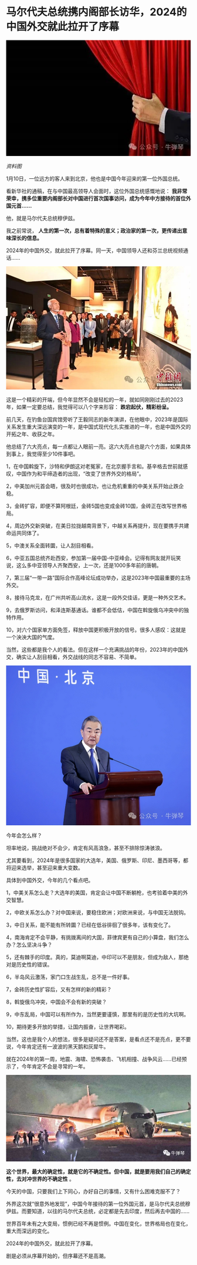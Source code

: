 # 马尔代夫总统携内阁部长访华，2024的中国外交就此拉开了序幕

![8f2d35ca2c7afd836b923a7f81e76e90.jpg](https://raw.githubusercontent.com/qqhsx/qqnews_image/main/2024/01/11/马尔代夫总统携内阁部长访华，2024的中国外交就此拉开了序幕/8f2d35ca2c7afd836b923a7f81e76e90.jpg)

_资料图_

1月10日，一位远方的客人来到北京，他也是中国今年迎来的第一位外国总统。

看新华社的通稿，在与中国最高领导人会面时，这位外国总统感慨地说：
**我非常荣幸，携多位重要内阁部长对中国进行首次国事访问，成为今年中方接待的首位外国元首……**

他，就是马尔代夫总统穆伊兹。

我之前常说， **人生的第一次，总有着特殊的意义；政治家的第一次，更传递出意味深长的信息。**

2024年的中国外交，就此拉开了序幕。同一天，中国领导人还和芬兰总统视频通话……

![f783d429b74dc7efd06b7b975f837be9.jpg](https://raw.githubusercontent.com/qqhsx/qqnews_image/main/2024/01/11/马尔代夫总统携内阁部长访华，2024的中国外交就此拉开了序幕/f783d429b74dc7efd06b7b975f837be9.jpg)

这是一个精彩的开端，但今年显然不会是轻松的一年，就如同刚刚过去的2023年，如果一定要总结，我觉得可以八个字来形容： **跌宕起伏，精彩纷呈。**

前几天，在钓鱼台国宾馆旁听了王毅同志的新年演讲，在他眼中，2023年是国际关系发生重大深远演变的一年，是中国式现代化扎实推进的一年，也是中国外交的开拓之年、收获之年。

他总结了六大亮点，每一点都让人眼前一亮。这六大亮点也是六个方面，如果具体到事上，我觉得至少10件事吧。

1，在中国斡旋下，沙特和伊朗这对老冤家，在北京握手言和。基辛格去世前就感叹，中国作为和平缔造者的出现，“改变了世界外交的格局”。

2，中美加州元首会晤，很及时也很成功，也让危机重重的中美关系开始止跌企稳。

3，金砖扩容，即便不算阿根廷，金砖5国也变成金砖10国，金砖正在改写世界格局。

4，周边外交新突破，在美日拉拢越南背景下，中越关系再提升，现在要携手共建命运共同体了。

5，中澳关系全面转圜，让人刮目相看。

6，中亚五国总统齐赴西安，参加第一届中国-中亚峰会。记得有网友就开玩笑说，这么多中亚领导人齐聚西安，上一次，还是1000多年前的唐朝。

7，第三届“一带一路”国际合作高峰论坛成功举办，这是2023年中国最重要的主场外交。

8，接待马克龙，在广州共听高山流水，这是一段外交佳话，更是一种外交艺术。

9，去俄罗斯访问，和泽连斯基通话。谁都不会低估，中国在斡旋俄乌冲突中的独特作用。

10，对六个国家单方面免签，释放中国更积极开放的信号。很多人感叹：这就是一个泱泱大国的气度。

当然，这些都是我个人的看法。但在这样一个充满挑战的年份，2023年的中国外交，确实让人刮目相看，外交战线的同志不容易、不简单。

![db798518bcd34938c8cb0f1b9cb7d189.jpg](https://raw.githubusercontent.com/qqhsx/qqnews_image/main/2024/01/11/马尔代夫总统携内阁部长访华，2024的中国外交就此拉开了序幕/db798518bcd34938c8cb0f1b9cb7d189.jpg)

今年会怎么样？

坦率地说，挑战绝对不会少，肯定有风高浪急，甚至不排除惊涛骇浪。

尤其要看到，2024年是很多国家的大选年，美国、俄罗斯、印尼、墨西哥等，都将迎来选举，甚至迎来重大变数。

具体到中国外交，今年的几个看点吧。

1，中美关系怎么走？大选年的美国，肯定会让中国不断躺枪，也考验着中美的外交智慧。

2，中欧关系怎么办？对中国来说，要稳住欧洲；对欧洲来说，与中国无法脱钩。

3，中日关系，能不能有所转圜？已经在低谷徘徊了很多年，该有变化了。

4，南海肯定不会平静，有挑拨离间的大国，菲律宾更有自己的小算盘，我们怎么办？怎么坚决斗争？

5，还有棘手的印度。真的，莫迪啊莫迪，中印可以不是朋友，但成为敌人，那绝对是历史性的错误。

6，半岛风云激荡，家门口生战生乱，总不是一件好事。

7，金砖历史性扩容后，又有怎样的新的精彩？

8，斡旋俄乌冲突，中国会不会有新的突破？

9，中东乱局，中国可以有所作为，当然更要谨慎，那里有的是历史性的大坑啊。

10，期待更多开放的举措，让国内振奋，让世界喝彩。

当然，这也是我个人的想法，很多是疑问还不是答案，是看点还不是亮点，更不要说，今年肯定还有一波波的黑天鹅和灰犀牛。

就在2024年的第一周，地震、海啸、恐怖袭击、飞机相撞、战争风云……已经预示了，今年肯定不会是寻常的一年。

![5bcdf693fbb3ba664ca935e250cdae45.jpg](https://raw.githubusercontent.com/qqhsx/qqnews_image/main/2024/01/11/马尔代夫总统携内阁部长访华，2024的中国外交就此拉开了序幕/5bcdf693fbb3ba664ca935e250cdae45.jpg)

**这个世界，最大的确定性，就是它的不确定性。但中国，就是要用我们自己的确定性，去对冲世界的不确定性** 。

今天的中国，只要我们上下同心，办好自己的事情，又有什么困难克服不了？

外界这次就“很意外地发现”，中国今年接待的第一位外国元首，是马尔代夫总统穆伊兹。而要知道，以往的马尔代夫总统，必定都是先去印度，然后再去中国的……

世界百年未有之大变局，惯例已经不再是惯例。中国在变化，世界格局也在变化，重大而深远的变化。

2024年的中国外交，就此拉开了序幕。

剧是必须从序幕开始的，但序幕还不是高潮。

